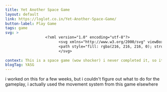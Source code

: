 ```yaml
---
title: Yet Another Space Game
layout: default
link: https://loglot.co.in/Yet-Another-Space-Game/
button-label: Play Game
tags: game
svg: >
                  <?xml version="1.0" encoding="utf-8"?>
                        <svg xmlns="http://www.w3.org/2000/svg" viewBox="89.994 79.714 289.805 336.06" width="292.805px" height="370.06px">
                        <path style="fill: rgba(216, 216, 216, 0); stroke-width: 20px; stroke: rgb(0, 0, 0);" d="M 236.933 80.716 L 237.009 80.896 L 237.089 80.714 L 237.087 81.077 L 380.799 416.772 L 235.708 367.774 L 90.994 416.774 L 236.931 81.077 L 236.933 80.716 Z"/>
                        </svg>
        
context: This is a space game (wow shocker) i never completed it, so it's just a tech demo
blogTag: YASG
---
```

i worked on this for a few weeks, but i couldn't figure out what to do for the gameplay, i actually used the movement system from this game elsewhere